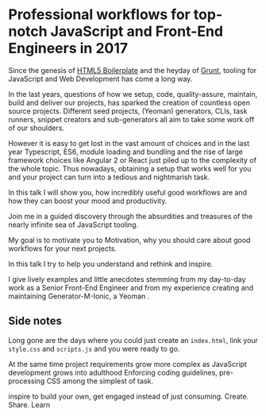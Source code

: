 # Professional workflows for top-notch JavaScript and Front-End Engineers in 2017

Since the genesis of [HTML5 Boilerplate](https://github.com/h5bp/html5-boilerplate) and the heyday of [Grunt](http://gruntjs.com/), tooling for JavaScript and Web Development has come a long way.

In the last years, questions of how we setup, code, quality-assure, maintain, build and deliver our projects, has sparked the creation of countless open source projects. Different seed projects, (Yeoman) generators, CLIs, task runners, snippet creators and sub-generators all aim to take some work off of our shoulders.

However it is easy to get lost in the vast amount of choices and in the last year Typescript, ES6, module loading and bundling and the rise of large framework choices like Angular 2 or React just piled up to the complexity of the whole topic. Thus nowadays, obtaining a setup that works well for you and your project can turn into a tedious and nightmarish task.

In this talk I will show you, how incredibly useful good workflows are and how they can boost your mood and productivity.

Join me in a guided discovery through the absurdities and treasures of the nearly infinite sea of JavaScript tooling.

My goal is to motivate you to  Motivation, why you should care about good workflows for your next projects.

In this talk I try to help you understand and rethink and inspire.

I give lively examples and little anecdotes stemming from my day-to-day work as a Senior Front-End Engineer and from my experience creating and maintaining Generator-M-Ionic, a Yeoman .



## Side notes


Long gone are the days where you could just create an `index.html`, link your `style.css` and `scripts.js` and you were ready to go.

At the same time project requirements grow more complex as JavaScript development grows into adulthood
Enforcing coding guidelines, pre-processing CSS among the simplest of task.

inspire to build your own, get engaged instead of just consuming. Create. Share. Learn
